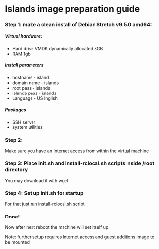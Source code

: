 # Islands image preparation guide

### Step 1: make a clean install of Debian Stretch v9.5.0 amd64:


##### Virtual hardware:
* Hard drive VMDK dynamically allocated 8GB
* RAM 1gb

##### Install parameters
* hostname - island
* domain name - islands
* root pass - islands
* islands pass - islands
* Language - US Inglish

##### Packages
* SSH server 
* system utilities


### Step 2:
Make sure you have an Internet access from within the virtual machine


### Step 3: Place init.sh and install-rclocal.sh scripts inside /root directory
You may download it with wget

### Step 4: Set up init.sh for startup 
For that just run install-rclocal.sh script

### Done!
Now after next reboot the machine will set itself up.


Note: further setup requires Internet access and  guest additions image to be mounted



